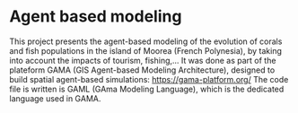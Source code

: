 # Agent based modeling
This project presents the agent-based modeling of the evolution of corals and fish populations in the island of Moorea (French Polynesia), 
by taking into account the impacts of tourism, fishing,...
It was done as part of the plateform GAMA (GIS Agent-based Modeling Architecture), designed to build spatial agent-based simulations: https://gama-platform.org/
The code file is written is GAML (GAma Modeling Language), which is the dedicated language used in GAMA.

